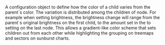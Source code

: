 A configuration object to define how the color of a child varies from the
parent´s color. The variation is distributed among the children of node.
For example when setting brightness, the brightness change will range
from the parent´s original brightness on the first child, to the amount
set in the to setting on the last node. This allows a gradient-like
color scheme that sets children out from each other while highlighting
the grouping on treemaps and sectors on sunburst charts.
